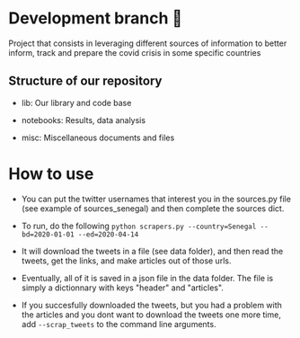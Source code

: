 # Development branch :hammer:

Project that consists in leveraging different sources of information to better inform, track and prepare the covid crisis in some specific countries
## Structure of our repository
  - lib: Our library and code base
  
  - notebooks: Results, data analysis
  
  - misc: Miscellaneous documents and files
# How to use
- You can put the twitter usernames that interest you in the sources.py file (see example of sources_senegal) and then complete the sources dict.


- To run, do the following ```python scrapers.py --country=Senegal --bd=2020-01-01 --ed=2020-04-14 ```
- It will download the tweets in a file (see data folder), and then read the tweets, get the links, and make articles out of those urls.
- Eventually, all of it is saved in a json file in the data folder. The file is simply a dictionnary with keys "header" and "articles".
- If you succesfully downloaded the tweets, but you had a problem with the articles and you dont want to download the tweets one more time, add ```--scrap_tweets``` to the command line arguments. 
 
